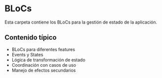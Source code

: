 # BLoCs

Esta carpeta contiene los BLoCs para la gestión de estado de la aplicación.

## Contenido típico
- BLoCs para diferentes features
- Events y States
- Lógica de transformación de estado
- Coordinación con casos de uso
- Manejo de efectos secundarios